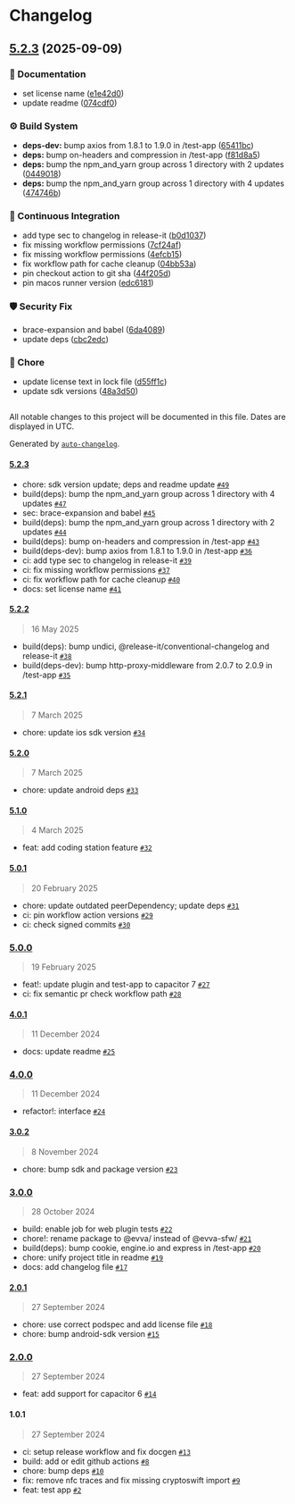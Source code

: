 # Changelog

## [5.2.3](https://github.com/evva-sfw/abrevva-capacitor/compare/5.2.2...5.2.3) (2025-09-09)

### 📝 Documentation

* set license name ([e1e42d0](https://github.com/evva-sfw/abrevva-capacitor/commit/e1e42d0bc64dc34b1287416f34e99dc7adc9f96d))
* update readme ([074cdf0](https://github.com/evva-sfw/abrevva-capacitor/commit/074cdf0eaa1d2cbaaeb55db35117a2c9c4fcb7ec))

### ⚙️ Build System

* **deps-dev:** bump axios from 1.8.1 to 1.9.0 in /test-app ([65411bc](https://github.com/evva-sfw/abrevva-capacitor/commit/65411bc225b37dfd41e78a191a91007ef31108d5))
* **deps:** bump on-headers and compression in /test-app ([f81d8a5](https://github.com/evva-sfw/abrevva-capacitor/commit/f81d8a5a989e608caf2aa645fcde0ca409175dcc))
* **deps:** bump the npm_and_yarn group across 1 directory with 2 updates ([0449018](https://github.com/evva-sfw/abrevva-capacitor/commit/044901827b97c84f999e66ac24f4cf60d50bccc8))
* **deps:** bump the npm_and_yarn group across 1 directory with 4 updates ([474746b](https://github.com/evva-sfw/abrevva-capacitor/commit/474746b25d509bece69522cc47761b4995bd4daa))

### 🚀 Continuous Integration

* add type sec to changelog in release-it ([b0d1037](https://github.com/evva-sfw/abrevva-capacitor/commit/b0d1037c57c1267f3d4b16df24702fc15defa0f2))
* fix missing workflow permissions ([7cf24af](https://github.com/evva-sfw/abrevva-capacitor/commit/7cf24af3f7e1f5a0171f63eee5ccf68d24cac56b))
* fix missing workflow permissions ([4efcb15](https://github.com/evva-sfw/abrevva-capacitor/commit/4efcb15be083cc0466e40b9c18d50eb4551e25fe))
* fix workflow path for cache cleanup ([04bb53a](https://github.com/evva-sfw/abrevva-capacitor/commit/04bb53a4780344470a956a3d1a2abdd94f94f2f6))
* pin checkout action to git sha ([44f205d](https://github.com/evva-sfw/abrevva-capacitor/commit/44f205d2e233d1fbe67cf5419aee91588e9b4e8f))
* pin macos runner version ([edc6181](https://github.com/evva-sfw/abrevva-capacitor/commit/edc6181ac3e9a70ec906bcaaf360b3b7c4ce08d4))

### 🛡️ Security Fix

* brace-expansion and babel ([6da4089](https://github.com/evva-sfw/abrevva-capacitor/commit/6da408927585b6afdca36a2ed476dcc7f414254d))
* update deps ([cbc2edc](https://github.com/evva-sfw/abrevva-capacitor/commit/cbc2edc59996c87d2b17d841a10a1e930406ea30))

### 🧹 Chore

* update license text in lock file ([d55ff1c](https://github.com/evva-sfw/abrevva-capacitor/commit/d55ff1c5ec4a683f9d973992857fb09e5a19d87c))
* update sdk versions ([48a3d50](https://github.com/evva-sfw/abrevva-capacitor/commit/48a3d500edd6f194e2f44c7d903f051b2348dee9))

##

All notable changes to this project will be documented in this file. Dates are displayed in UTC.

Generated by [`auto-changelog`](https://github.com/CookPete/auto-changelog).

#### [5.2.3](https://github.com/evva-sfw/abrevva-capacitor/compare/5.2.2...5.2.3)

- chore: sdk version update; deps and readme update [`#49`](https://github.com/evva-sfw/abrevva-capacitor/pull/49)
- build(deps): bump the npm_and_yarn group across 1 directory with 4 updates [`#47`](https://github.com/evva-sfw/abrevva-capacitor/pull/47)
- sec: brace-expansion and babel [`#45`](https://github.com/evva-sfw/abrevva-capacitor/pull/45)
- build(deps): bump the npm_and_yarn group across 1 directory with 2 updates [`#44`](https://github.com/evva-sfw/abrevva-capacitor/pull/44)
- build(deps): bump on-headers and compression in /test-app [`#43`](https://github.com/evva-sfw/abrevva-capacitor/pull/43)
- build(deps-dev): bump axios from 1.8.1 to 1.9.0 in /test-app [`#36`](https://github.com/evva-sfw/abrevva-capacitor/pull/36)
- ci: add type sec to changelog in release-it [`#39`](https://github.com/evva-sfw/abrevva-capacitor/pull/39)
- ci: fix missing workflow permissions [`#37`](https://github.com/evva-sfw/abrevva-capacitor/pull/37)
- ci: fix workflow path for cache cleanup [`#40`](https://github.com/evva-sfw/abrevva-capacitor/pull/40)
- docs: set license name [`#41`](https://github.com/evva-sfw/abrevva-capacitor/pull/41)

#### [5.2.2](https://github.com/evva-sfw/abrevva-capacitor/compare/5.2.1...5.2.2)

> 16 May 2025

- build(deps): bump undici, @release-it/conventional-changelog and release-it [`#38`](https://github.com/evva-sfw/abrevva-capacitor/pull/38)
- build(deps-dev): bump http-proxy-middleware from 2.0.7 to 2.0.9 in /test-app [`#35`](https://github.com/evva-sfw/abrevva-capacitor/pull/35)

#### [5.2.1](https://github.com/evva-sfw/abrevva-capacitor/compare/5.2.0...5.2.1)

> 7 March 2025

- chore: update ios sdk version [`#34`](https://github.com/evva-sfw/abrevva-capacitor/pull/34)

#### [5.2.0](https://github.com/evva-sfw/abrevva-capacitor/compare/5.1.0...5.2.0)

> 7 March 2025

- chore: update android deps [`#33`](https://github.com/evva-sfw/abrevva-capacitor/pull/33)

#### [5.1.0](https://github.com/evva-sfw/abrevva-capacitor/compare/5.0.1...5.1.0)

> 4 March 2025

- feat: add coding station feature [`#32`](https://github.com/evva-sfw/abrevva-capacitor/pull/32)

#### [5.0.1](https://github.com/evva-sfw/abrevva-capacitor/compare/5.0.0...5.0.1)

> 20 February 2025

- chore: update outdated peerDependency; update deps [`#31`](https://github.com/evva-sfw/abrevva-capacitor/pull/31)
- ci: pin workflow action versions [`#29`](https://github.com/evva-sfw/abrevva-capacitor/pull/29)
- ci: check signed commits [`#30`](https://github.com/evva-sfw/abrevva-capacitor/pull/30)

### [5.0.0](https://github.com/evva-sfw/abrevva-capacitor/compare/4.0.1...5.0.0)

> 19 February 2025

- feat!: update plugin and test-app to capacitor 7 [`#27`](https://github.com/evva-sfw/abrevva-capacitor/pull/27)
- ci: fix semantic pr check workflow path [`#28`](https://github.com/evva-sfw/abrevva-capacitor/pull/28)

#### [4.0.1](https://github.com/evva-sfw/abrevva-capacitor/compare/4.0.0...4.0.1)

> 11 December 2024

- docs: update readme [`#25`](https://github.com/evva-sfw/abrevva-capacitor/pull/25)

### [4.0.0](https://github.com/evva-sfw/abrevva-capacitor/compare/3.0.2...4.0.0)

> 11 December 2024

- refactor!: interface [`#24`](https://github.com/evva-sfw/abrevva-capacitor/pull/24)

#### [3.0.2](https://github.com/evva-sfw/abrevva-capacitor/compare/3.0.0...3.0.2)

> 8 November 2024

- chore: bump sdk and package version [`#23`](https://github.com/evva-sfw/abrevva-capacitor/pull/23)

### [3.0.0](https://github.com/evva-sfw/abrevva-capacitor/compare/2.0.1...3.0.0)

> 28 October 2024

- build: enable job for web plugin tests [`#22`](https://github.com/evva-sfw/abrevva-capacitor/pull/22)
- chore!: rename package to @evva/ instead of @evva-sfw/ [`#21`](https://github.com/evva-sfw/abrevva-capacitor/pull/21)
- build(deps): bump cookie, engine.io and express in /test-app [`#20`](https://github.com/evva-sfw/abrevva-capacitor/pull/20)
- chore: unify project title in readme [`#19`](https://github.com/evva-sfw/abrevva-capacitor/pull/19)
- docs: add changelog file [`#17`](https://github.com/evva-sfw/abrevva-capacitor/pull/17)

#### [2.0.1](https://github.com/evva-sfw/abrevva-capacitor/compare/2.0.0...2.0.1)

> 27 September 2024

- chore: use correct podspec and add license file [`#18`](https://github.com/evva-sfw/abrevva-capacitor/pull/18)
- chore: bump android-sdk version [`#15`](https://github.com/evva-sfw/abrevva-capacitor/pull/15)

### [2.0.0](https://github.com/evva-sfw/abrevva-capacitor/compare/1.0.1...2.0.0)

> 27 September 2024

- feat: add support for capacitor 6 [`#14`](https://github.com/evva-sfw/abrevva-capacitor/pull/14)

#### 1.0.1

> 27 September 2024

- ci: setup release workflow and fix docgen [`#13`](https://github.com/evva-sfw/abrevva-capacitor/pull/13)
- build: add or edit github actions [`#8`](https://github.com/evva-sfw/abrevva-capacitor/pull/8)
- chore: bump deps [`#10`](https://github.com/evva-sfw/abrevva-capacitor/pull/10)
- fix: remove nfc traces and fix missing cryptoswift import [`#9`](https://github.com/evva-sfw/abrevva-capacitor/pull/9)
- feat: test app [`#2`](https://github.com/evva-sfw/abrevva-capacitor/pull/2)
